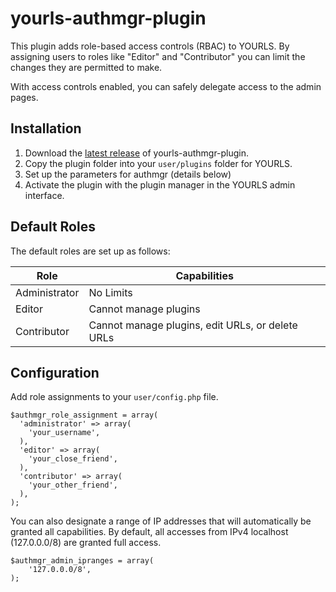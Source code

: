 yourls-authmgr-plugin
=====================

This plugin adds role-based access controls (RBAC) to YOURLS. By assigning users to roles like "Editor" and "Contributor" you can limit the changes they are permitted to make.

With access controls enabled, you can safely delegate access to the admin pages.

Installation
------------
1. Download the [latest release](https://github.com/nicwaller/yourls-authmgr-plugin/tags) of yourls-authmgr-plugin.
1. Copy the plugin folder into your `user/plugins` folder for YOURLS.
1. Set up the parameters for authmgr (details below)
1. Activate the plugin with the plugin manager in the YOURLS admin interface.

Default Roles
-------------
The default roles are set up as follows:

Role          | Capabilities
--------------|-------------------------------------------------
Administrator | No Limits
Editor        | Cannot manage plugins
Contributor   | Cannot manage plugins, edit URLs, or delete URLs

Configuration
-------------
Add role assignments to your `user/config.php` file.

```
$authmgr_role_assignment = array(
  'administrator' => array(
    'your_username',
  ),
  'editor' => array(
    'your_close_friend',
  ),
  'contributor' => array(
    'your_other_friend',
  ),
);
```

You can also designate a range of IP addresses that will automatically be granted all capabilities. By default, all accesses from IPv4 localhost (127.0.0.0/8) are granted full access.

```
$authmgr_admin_ipranges = array(
    '127.0.0.0/8',
);
```
